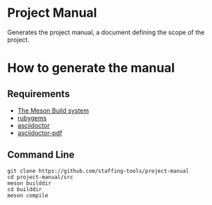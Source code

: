 # Project Manual

Generates the project manual, a document defining the scope of the project.

# How to generate the manual

## Requirements

* [The Meson Build system](https://github.com/mesonbuild/meson)
* [rubygems](https://github.com/rubygems/rubygems)
* [asciidoctor](https://github.com/asciidoctor/asciidoctor)
* [asciidoctor-pdf](https://github.com/asciidoctor/asciidoctor-pdf)

## Command Line

```shell
git clone https://github.com/staffing-tools/project-manual
cd project-manual/src
meson builddir
cd builddir
meson compile
```